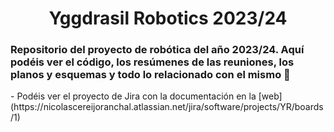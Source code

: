 <h1 align="center">Yggdrasil Robotics 2023/24</h1>
<h3 align="left">Repositorio del proyecto de robótica del año 2023/24. Aquí podéis ver el código, los resúmenes de las reuniones, los planos y esquemas y todo lo relacionado con el mismo 🤖</h3>
- Podéis ver el proyecto de Jira con la documentación en la [web](https://nicolascereijoranchal.atlassian.net/jira/software/projects/YR/boards/1)
